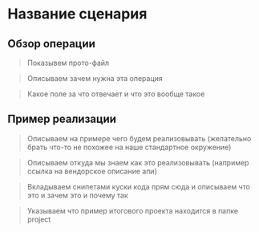 # Название сценария

## Обзор операции


> Показывем прото-файл

> Описываем зачем нужна эта операция

> Какое поле за что отвечает и что это вообще такое

## Пример реализации


> Описываем на примере чего будем реализовывать (желательно брать что-то не похожее на наше стандартное окружение)

> Описываем откуда мы знаем как это реализовывать (например ссылка на вендорское описание апи)

> Вкладываем снипетами куски кода прям сюда и описываем что это и зачем это и почему так

> Указываем что пример итогового проекта находится в папке project
